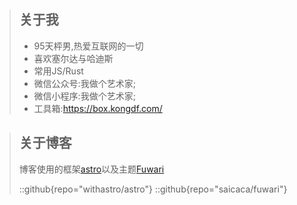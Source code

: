 
> ## 关于我
>
> * 95天枰男,热爱互联网的一切
> * 喜欢塞尔达与哈迪斯
> * 常用JS/Rust
> * 微信公众号:我做个艺术家;
> * 微信小程序:我做个艺术家;
> * 工具箱:<https://box.kongdf.com/>

> ## 关于博客
>
> 博客使用的框架[astro](https://astro.build/)以及主题[Fuwari](https://github.com/saicaca/fuwari)
>
> ::github{repo="withastro/astro"}
> ::github{repo="saicaca/fuwari"}

<!-- - :orange_book: 热爱互联网的一切;
- :hammer:  JS/Rust.
- :video_game: 塞尔达&&哈迪斯.
- :musical_note: 二手:rose:.
